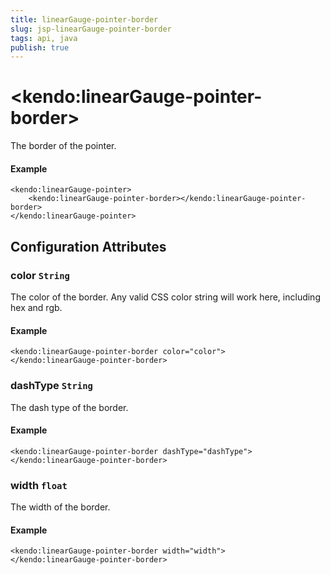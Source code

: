 ```yaml
---
title: linearGauge-pointer-border
slug: jsp-linearGauge-pointer-border
tags: api, java
publish: true
---
```


# \<kendo:linearGauge-pointer-border\>

The border of the pointer.

#### Example
    <kendo:linearGauge-pointer>
        <kendo:linearGauge-pointer-border></kendo:linearGauge-pointer-border>
    </kendo:linearGauge-pointer>

## Configuration Attributes

### color `String`

The color of the border.
Any valid CSS color string will work here, including hex and rgb.

#### Example
    <kendo:linearGauge-pointer-border color="color">
    </kendo:linearGauge-pointer-border>

### dashType `String`

The dash type of the border.

#### Example
    <kendo:linearGauge-pointer-border dashType="dashType">
    </kendo:linearGauge-pointer-border>

### width `float`

The width of the border.

#### Example
    <kendo:linearGauge-pointer-border width="width">
    </kendo:linearGauge-pointer-border>

